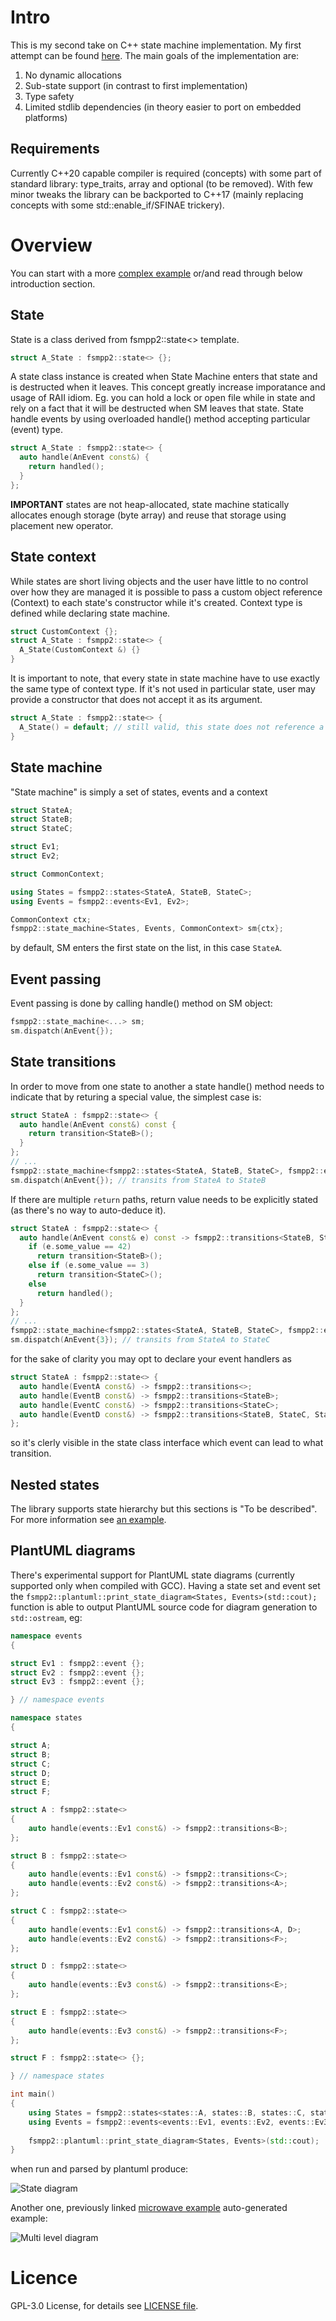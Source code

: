 # Intro

This is my second take on C++ state machine implementation. My first attempt can be found [here](https://github.com/lukaszgemborowski/fsmpp).
The main goals of the implementation are:

1. No dynamic allocations
2. Sub-state support (in contrast to first implementation)
3. Type safety
4. Limited stdlib dependencies (in theory easier to port on embedded platforms)

## Requirements

Currently C++20 capable compiler is required (concepts) with some part of standard library: type_traits, array and optional (to be removed).
With few minor tweaks the library can be backported to C++17 (mainly replacing concepts with some std::enable_if/SFINAE trickery).

# Overview

You can start with a more [complex example](examples/plantuml_microwave.cxx)
or/and read through below introduction section.

## State

State is a class derived from fsmpp2::state<> template.

```cpp
struct A_State : fsmpp2::state<> {};
```

A state class instance is created when State Machine enters that state and is destructed when it leaves.
This concept greatly increase imporatance and usage of RAII idiom. Eg. you can hold a lock or open file while in state and rely on a fact that it will be
destructed when SM leaves that state. State handle events by using overloaded handle() method accepting particular (event) type.

```cpp
struct A_State : fsmpp2::state<> {
  auto handle(AnEvent const&) {
    return handled();
  }
};
```

**IMPORTANT** states are not heap-allocated, state machine statically allocates enough storage (byte array) and reuse that storage using placement new operator.

## State context

While states are short living objects and the user have little to no control over how they are managed it is possible to pass a custom object reference (Context)
to each state's constructor while it's created. Context type is defined while declaring state machine.

```cpp
struct CustomContext {};
struct A_State : fsmpp2::state<> {
  A_State(CustomContext &) {}
}
```

It is important to note, that every state in state machine have to use exactly the same type of context type. If it's not used in particular state,
user may provide a constructor that does not accept it as its argument.

```cpp
struct A_State : fsmpp2::state<> {
  A_State() = default; // still valid, this state does not reference a global context
}
```

## State machine

"State machine" is simply a set of states, events and a context

```cpp
struct StateA;
struct StateB;
struct StateC;

struct Ev1;
struct Ev2;

struct CommonContext;

using States = fsmpp2::states<StateA, StateB, StateC>;
using Events = fsmpp2::events<Ev1, Ev2>;

CommonContext ctx;
fsmpp2::state_machine<States, Events, CommonContext> sm{ctx};
```

by default, SM enters the first state on the list, in this case `StateA`.

## Event passing

Event passing is done by calling handle() method on SM object:

```cpp
fsmpp2::state_machine<...> sm;
sm.dispatch(AnEvent{});
```

## State transitions

In order to move from one state to another a state handle() method needs to indicate that by returing a special value, the simplest case is:

```cpp
struct StateA : fsmpp2::state<> {
  auto handle(AnEvent const&) const {
    return transition<StateB>();
  }
};
// ...
fsmpp2::state_machine<fsmpp2::states<StateA, StateB, StateC>, fsmpp2::events<AnEvent>, Context> sm;
sm.dispatch(AnEvent{}); // transits from StateA to StateB
```

If there are multiple `return` paths, return value needs to be explicitly stated (as there's no way to auto-deduce it).

```cpp
struct StateA : fsmpp2::state<> {
  auto handle(AnEvent const& e) const -> fsmpp2::transitions<StateB, StateC> {
    if (e.some_value == 42)
      return transition<StateB>();
    else if (e.some_value == 3)
      return transition<StateC>();
    else
      return handled();
  }
};
// ...
fsmpp2::state_machine<fsmpp2::states<StateA, StateB, StateC>, fsmpp2::events<AnEvent>, Context> sm;
sm.dispatch(AnEvent{3}); // transits from StateA to StateC
```

for the sake of clarity you may opt to declare your event handlers as

```cpp
struct StateA : fsmpp2::state<> {
  auto handle(EventA const&) -> fsmpp2::transitions<>;
  auto handle(EventB const&) -> fsmpp2::transitions<StateB>;
  auto handle(EventC const&) -> fsmpp2::transitions<StateC>;
  auto handle(EventD const&) -> fsmpp2::transitions<StateB, StateC, StateD>;
};
```
so it's clerly visible in the state class interface which event can lead to what transition.

## Nested states

The library supports state hierarchy but this sections is "To be described". For more information see [an example](examples/plantuml_microwave.cxx).

## PlantUML diagrams

There's experimental support for PlantUML state diagrams (currently supported only when compiled with GCC). Having a state set and event set the `fsmpp2::plantuml::print_state_diagram<States, Events>(std::cout);` function is able to output PlantUML source code for diagram generation to `std::ostream`, eg:

```cpp
namespace events
{

struct Ev1 : fsmpp2::event {};
struct Ev2 : fsmpp2::event {};
struct Ev3 : fsmpp2::event {};

} // namespace events

namespace states
{

struct A;
struct B;
struct C;
struct D;
struct E;
struct F;

struct A : fsmpp2::state<>
{
    auto handle(events::Ev1 const&) -> fsmpp2::transitions<B>;
};

struct B : fsmpp2::state<>
{
    auto handle(events::Ev1 const&) -> fsmpp2::transitions<C>;
    auto handle(events::Ev2 const&) -> fsmpp2::transitions<A>;
};

struct C : fsmpp2::state<>
{
    auto handle(events::Ev1 const&) -> fsmpp2::transitions<A, D>;
    auto handle(events::Ev2 const&) -> fsmpp2::transitions<F>;
};

struct D : fsmpp2::state<>
{
    auto handle(events::Ev3 const&) -> fsmpp2::transitions<E>;
};

struct E : fsmpp2::state<>
{
    auto handle(events::Ev3 const&) -> fsmpp2::transitions<F>;
};

struct F : fsmpp2::state<> {};

} // namespace states

int main()
{
    using States = fsmpp2::states<states::A, states::B, states::C, states::D, states::E, states::F>;
    using Events = fsmpp2::events<events::Ev1, events::Ev2, events::Ev3>;
    
    fsmpp2::plantuml::print_state_diagram<States, Events>(std::cout);
}
```

when run and parsed by plantuml produce:

![State diagram](examples/plantuml_simple_flat.png)

Another one, previously linked [microwave example](examples/plantuml_microwave.cxx) auto-generated example:

![Multi level diagram](examples/plantuml_microwave.png)



# Licence

GPL-3.0 License, for details see [LICENSE file](LICENSE).

